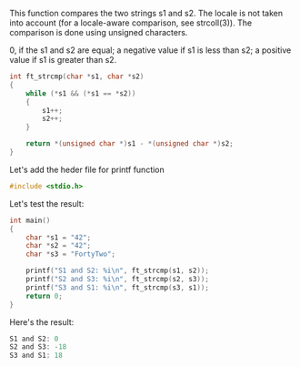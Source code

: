 This function compares the two strings s1 and s2.  The locale is not taken into account (for a locale-aware comparison, see strcoll(3)).  The  comparison is done using unsigned characters.

0, if the s1 and s2 are equal;
a negative value if s1 is less than s2;
a positive value if s1 is greater than s2.

```c
int	ft_strcmp(char *s1, char *s2)
{
	while (*s1 && (*s1 == *s2))
	{
		s1++;
		s2++;
	}

	return *(unsigned char *)s1 - *(unsigned char *)s2; 
}
```
Let's add the heder file for printf function

```c
#include <stdio.h>
```

Let's test the result:

```c
int main()
{
	char *s1 = "42";
	char *s2 = "42";
	char *s3 = "FortyTwo";

	printf("S1 and S2: %i\n", ft_strcmp(s1, s2));
	printf("S2 and S3: %i\n", ft_strcmp(s2, s3));
	printf("S3 and S1: %i\n", ft_strcmp(s3, s1));		
	return 0;
}
```

Here's the result:
```c
S1 and S2: 0
S2 and S3: -18
S3 and S1: 18
```
```
